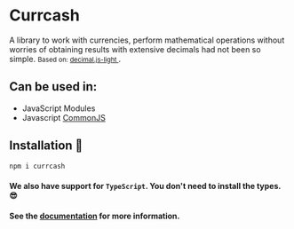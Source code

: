 # Currcash

A library to work with currencies, perform mathematical operations without
worries of obtaining results with extensive decimals had not been so simple.
<small>Based on:
<a href="https://github.com/MikeMcl/decimal.js-light/tree/master" target="_blank">
decimal.js-light </a> </small>.

## Can be used in:

- JavaScript Modules
- Javascript [CommonJS](https://github.com/nodejs/nodejs.org)

## Installation 🚀

```sh
npm i currcash
```

#### We also have support for `TypeScript`. You don't need to install the types. 😎

#### See the <a href="https://currcashdocs.surge.sh/" target="_blank">documentation</a> for more information.
